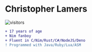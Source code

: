 # Christopher Lamers 
![visitors](https://visitor-badge.glitch.me/badge?page_id=lamersc.lamersc)
```diff
+ 17 years of age
+ Nim fanboy
+ Fluent in C/Nim/Rust/C#/NodeJS/Deno
! Programmed with Java/Ruby/Lua/ASM
```

